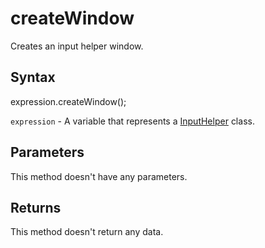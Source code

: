 # createWindow

Creates an input helper window.

## Syntax

expression.createWindow();

`expression` - A variable that represents a [InputHelper](../InputHelper.md) class.

## Parameters

This method doesn't have any parameters.

## Returns

This method doesn't return any data.